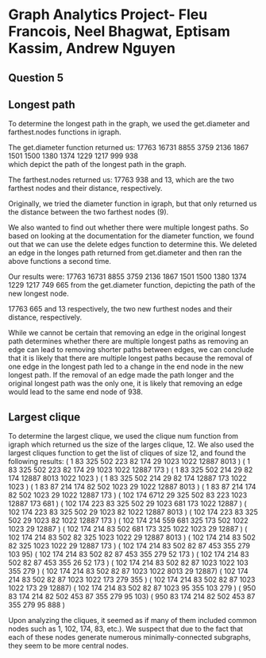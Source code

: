 # Graph Analytics Project- Fleu Francois, Neel Bhagwat, Eptisam Kassim, Andrew Nguyen


## Question 5
## Longest path
To determine the longest path in the graph, we used the get.diameter and farthest.nodes functions in igraph.

The get.diameter function returned us: 17763 16731 8855  3759  2136  1867  1501  1500  1380  1374  1229  1217  999   938  
which depict the path of the longest path in the graph. 

The farthest.nodes returned us: 17763 938 and  13, which are the two farthest nodes and their distance, respectively. 

Originally, we tried the diameter function in igraph, but that only returned us the distance between the two farthest nodes (9). 

We also wanted to find out whether there were multiple longest paths. So based on looking at the documentation for the diameter function, we found out that we can use the delete edges function to determine this. We deleted an edge in the longes path returned from get.diameter and then ran the above functions a second time.  

Our results were: 
17763 16731 8855  3759  2136  1867  1501  1500  1380  1374  1229  1217  749   665  from the get.diameter function, depicting the path of the new longest node. 

17763 665 and 13 respectively, the two new furthest nodes and their distance, respectively. 

While we cannot be certain that removing an edge in the original longest path determines whether there are multiple longest paths as removing an edge can lead to removing shorter paths between edges, we can conclude that it is likely that there are multiple longest paths because the removal of one edge in the longest path led to a change in the end node in the new longest path. If the removal of an edge made the path longer and the original longest path was the only one, it is likely that removing an edge would lead to the same end node of 938. 

## Largest clique
To determine the largest clique, we used the clique num function from igraph which returned us the size of the larges clique, 12. We also used the largest cliques function to get the list of cliques of size 12, and found the following results: 
( 1     83    325   502   223   82    174   29    1023  1022  12887 8013 )
( 1     83    325   502   223   82    174   29    1023  1022  12887 173 )
( 1     83    325   502   214   29    82    174   12887 8013  1022  1023 )
( 1     83    325   502   214   29    82    174   12887 173   1022  1023 )
( 1     83    87    214   174   82    502   1023  29    1022  12887 8013 )
( 1     83    87    214   174   82    502   1023  29    1022  12887 173 )
( 102   174   6712  29    325   502   83    223   1023  12887 173   681  )
( 102   174   223   83    325   502   29    1023  681   173   1022  12887 )
( 102   174   223   83    325   502   29    1023  82    1022  12887 8013 )
( 102   174   223   83    325   502   29    1023  82    1022  12887 173 )
( 102   174   214   559   681   325   173   502   1022  1023  29    12887 )
( 102   174   214   83    502   681   173   325   1022  1023  29    12887 )
( 102   174   214   83    502   82    325   1023  1022  29    12887 8013 )
( 102   174   214   83    502   82    325   1023  1022  29    12887 173 )
( 102 174 214 83  502 82  87  453 355 279 103 95)
( 102 174 214 83  502 82  87  453 355 279 52  173 )
( 102 174 214 83  502 82  87  453 355 26  52  173 )
( 102  174  214  83   502  82   87   1023 1022 103  355  279 )
( 102   174   214   83    502   82    87    1023  1022  8013  29    12887)
( 102  174  214  83   502  82   87   1023 1022 173  279  355 )
( 102   174   214   83    502   82    87    1023  1022  173   29    12887)
( 102  174  214  83   502  82   87   1023 95   355  103  279 )
( 950 83  174 214 82  502 453 87  355 279 95  103)
( 950 83  174 214 82  502 453 87  355 279 95  888 )

Upon analyzing the cliques, it seemed as if many of them included common nodes such as 1, 102, 174, 83, etc.). We suspect that due to the fact that each of these nodes generate numerous minimally-connected subgraphs, they seem to be more central nodes.
